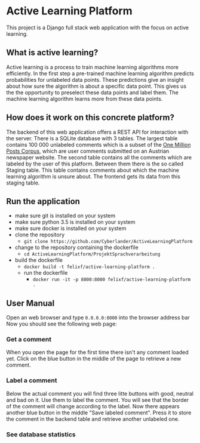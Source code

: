 # Active Learning Platform
This project is a  Django full stack web application with the focus on active learning.

## What is active learning?
Active learning is a process to train machine learning algorithms more efficiently.
In the first step a pre-trained machine learning algorithm predicts
probabilities for unlabeled data points. These predictions give an insight about
how sure the algorithm is about a specific data point. This gives us the the
opportunity to preselect these data points and label them. The machine learning algorithm
learns more from these data points.

## How does it work on this concrete platform?
The backend of this web application offers a REST API for interaction with the server.
There is a SQLite database with 3 tables. The largest table contains 100 000 unlabeled
comments which is a subset of the [One Million Posts Corpus](https://ofai.github.io/million-post-corpus/),
which are user comments submitted on an Austrian newspaper website. The second table
contains all the comments which are labeled by the user of this platform. Between
them there is the so called Staging table. This table contains comments about which
the machine learning algorithm is unsure about. The frontend gets its data from
this staging table.

## Run the application
* make sure git is installed on your system
* make sure python 3.5 is installed on your system
* make sure docker is installed on your system
* clone the repository
  * ```git clone https://github.com/Cyberlander/ActiveLearningPlatform```
* change to the repository containing the dockerfile
  * ```cd ActiveLearningPlatform/ProjektSprachverarbeitung```
* build the dockerfile
  * ```docker build -t felixf/active-learning-platform .```
  * run the dockerfile
    * ```docker run -it -p 8000:8000 felixf/active-learning-platform .```

## User Manual
Open an web browser and type ```0.0.0.0:8000``` into the browser address bar
Now you should see the following web page:
### Get a comment
When you open the page for the first time there isn't any comment loaded yet.
Click on the blue button in the middle of the page to retrieve a new comment.

### Label a comment
Below the actual comment you will find three litte buttons with good, neutral and
bad on it.  Use them to label the comment. You will see that the border of the
comment will change according to the label. Now there appears another blue button
in the middle "Save labeled comment". Press it to store the comment in the backend
table and retrieve another unlabeled one.

### See database statistics
